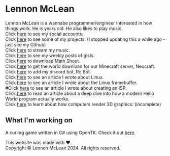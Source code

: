 # Lennon McLean
Lennon McLean is a wannabe programmer/engineer interested in how things work. He is <span style="color: red;" id="age"></span> years old. He also likes to play music.  
Click [here](social.md) to see my social accounts.  
Click [here](projects.md) to see some of my projects. (I stopped updating this a while ago - just see my Github)  
Click [here](music.md) to stream my music.  
Click [here](gists.md) to see my weekly posts of gists.  
Click [here](math-shoot-download.md) to download Math Shoot.  
Click [here](world-archive.md) to get the world download for our Minecraft server, Neocraft.  
Click [here](robot.md) to add my discord bot, Ro.Bot.  
Click [here](so_u_think_u_can_linux/sytycl.md) to see an article I wrote about Linux.  
Click [here](framebuffer.md) to see an article I wrote about the Linux framebuffer.  
#Click [here](isp.md) to see an article I wrote about creating an ISP.  
Click [here](hello-world.md) to read an article about a deep dive into how a modern Hello World program actually works.  
Click [here](3d/3d.md) to learn about how computers render 3D graphics. (incomplete)
## What I'm working on
A curling game written in C# using OpenTK. Check it out [here](https://github.com/thecoder08/curling).

This website was made with ♥.  
Copyright © Lennon McLean 2024. All rights reserved.
<script>document.querySelector('#age').innerHTML = new Date(new Date() - new Date('2008-09-03') + 1000*60*60*24).getFullYear() - 1970;</script>
